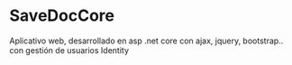 # SaveDocCore
Aplicativo web, desarrollado en asp .net core con ajax, jquery, bootstrap.. con gestión de usuarios Identity
